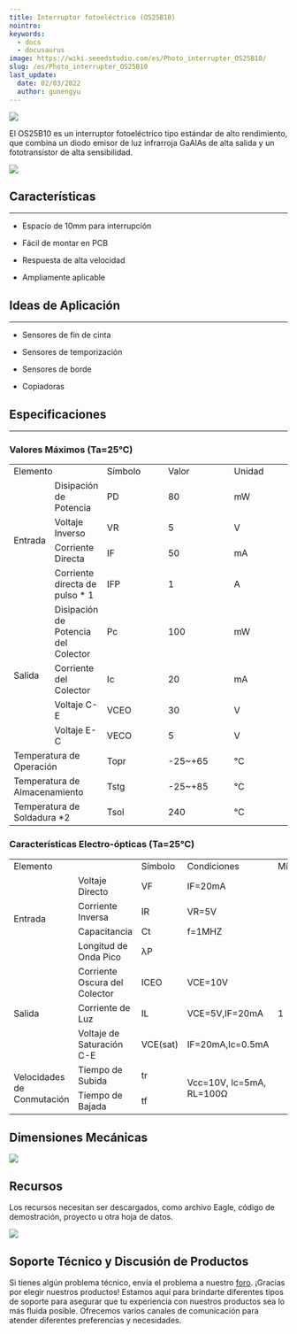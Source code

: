 ```yaml
---
title: Interruptor fotoeléctrico (OS25B10)
nointro:
keywords:
  - docs
  - docusaurus
image: https://wiki.seeedstudio.com/es/Photo_interrupter_OS25B10/
slug: /es/Photo_interrupter_OS25B10
last_update:
  date: 02/03/2022
  author: gunengyu
---
```

![](http://bz.seeedstudio.com/depot/images/product/phoint1.jpg)

El OS25B10 es un interruptor fotoeléctrico tipo estándar de alto rendimiento, que combina un diodo emisor de luz infrarroja GaAlAs de alta salida y un fototransistor de alta sensibilidad.

[![](https://files.seeedstudio.com/wiki/Seeed-WiKi/docs/images/300px-Get_One_Now_Banner-ragular.png)](https://www.seeedstudio.com/photo-interrupter-os25b10-p-541.html?cPath=144_148)


##   Características
---
*   Espacio de 10mm para interrupción

*   Fácil de montar en PCB

*   Respuesta de alta velocidad

*   Ampliamente aplicable

##   Ideas de Aplicación
---
*   Sensores de fin de cinta
*   Sensores de temporización
*   Sensores de borde

*   Copiadoras


##   Especificaciones
---
###   Valores Máximos (Ta=25℃)

<table>
  <tr>
    <td colspan="2" width="400px">Elemento</td>
    <td width="200px">Símbolo</td>
    <td width="200px">Valor</td>
    <td width="200px">Unidad</td>
  </tr>
  <tr>
    <td colspan="1" rowspan="4">Entrada</td>
    <td>Disipación de Potencia</td>
    <td>PD</td>
    <td>80</td>
    <td>mW</td>
  </tr>
  <tr>
    <td>Voltaje Inverso</td>
    <td>VR</td>
    <td>5</td>
    <td>V</td>
  </tr>
  <tr>
    <td>Corriente Directa</td>
    <td>IF</td>
    <td>50</td>
    <td>mA</td>
  </tr>
  <tr>
    <td>Corriente directa de pulso * 1</td>
    <td>IFP</td>
    <td>1</td>
    <td>A</td>
  </tr>
  <tr>
    <td colspan="1" rowspan="4">Salida</td>
    <td>Disipación de Potencia del Colector</td>
    <td>Pc</td>
    <td>100</td>
    <td>mW</td>
  </tr>
  <tr>
    <td>Corriente del Colector</td>
    <td>Ic</td>
    <td>20</td>
    <td>mA</td>
  </tr>
  <tr>
    <td>Voltaje C-E</td>
    <td>VCEO</td>
    <td>30</td>
    <td>V</td>
  </tr>
  <tr>
    <td>Voltaje E-C</td>
    <td>VECO</td>
    <td>5</td>
    <td>V</td>
  </tr>
  <tr>
    <td colspan="2">Temperatura de Operación</td>
    <td>Topr</td>
    <td>-25~+65</td>
    <td>℃</td>
  </tr>
  <tr>
    <td colspan="2">Temperatura de Almacenamiento</td>
    <td>Tstg</td>
    <td>-25~+85</td>
    <td>℃</td>
  </tr>
  <tr>
    <td colspan="2">Temperatura de Soldadura *2</td>
    <td>Tsol</td>
    <td>240</td>
    <td>℃</td>
  </tr>
</table>

###   Características Electro-ópticas (Ta=25℃)

<table>
  <tr>
    <td colspan="2" width="300px">Elemento</td>
    <td width="100px">Símbolo</td>
    <td width="200px">Condiciones</td>
    <td width="100px">Mín</td>
    <td width="100px">Típ</td>
    <td width="100px">Máx</td>
    <td width="100px">Unidad</td>
  </tr>
  <tr>
    <td colspan="1" rowspan="4">Entrada</td>
    <td>Voltaje Directo</td>
    <td>VF</td>
    <td>IF=20mA</td>
    <td></td>
    <td>1.2</td>
    <td>1.6</td>
    <td>V</td>
  </tr>
  <tr>
    <td>Corriente Inversa</td>
    <td>IR</td>
    <td>VR=5V</td>
    <td></td>
    <td></td>
    <td>10</td>
    <td>µA</td>
  </tr>
  <tr>
    <td>Capacitancia</td>
    <td>Ct</td>
    <td>f=1MHZ</td>
    <td></td>
    <td>25</td>
    <td></td>
    <td>pF</td>
  </tr>
  <tr>
    <td>Longitud de Onda Pico</td>
    <td>λP</td>
    <td></td>
    <td></td>
    <td>940</td>
    <td></td>
    <td>nm</td>
  </tr>
  <tr>
    <td colspan="1" rowspan="3">Salida</td>
    <td>Corriente Oscura del Colector</td>
    <td>ICEO</td>
    <td>VCE=10V</td>
    <td></td>
    <td>1</td>
    <td>100</td>
    <td>nA</td>
  </tr>
  <tr>
    <td>Corriente de Luz</td>
    <td>IL</td>
    <td>VCE=5V,IF=20mA</td>
    <td>1</td>
    <td>2.5</td>
    <td></td>
    <td>mA</td>
  </tr>
  <tr>
    <td>Voltaje de Saturación C-E</td>
    <td>VCE(sat)</td>
    <td>IF=20mA,Ic=0.5mA</td>
    <td></td>
    <td>0.2</td>
    <td>0.4</td>
    <td>V</td>
  </tr>
  <tr>
    <td colspan="1" rowspan="2">Velocidades de Conmutación</td>
    <td>Tiempo de Subida</td>
    <td>tr</td>
    <td colspan="1" rowspan="2">Vcc=10V, Ic=5mA, RL=100Ω</td>
    <td></td>
    <td>5</td>
    <td></td>
    <td>µsec</td>
  </tr>
  <tr>
    <td>Tiempo de Bajada</td>
    <td>tf</td>
    <td></td>
    <td>5</td>
    <td></td>
    <td>µsec</td>
  </tr>
</table>

##   Dimensiones Mecánicas

![](https://files.seeedstudio.com/wiki/Photo_interrupter_OS25B10/img/Photo-dimen.JPG)


##   Recursos

Los recursos necesitan ser descargados, como archivo Eagle, código de demostración, proyecto u otra hoja de datos.

![](https://files.seeedstudio.com/wiki/Photo_interrupter_OS25B10/img/OS25B10.jpg)

## Soporte Técnico y Discusión de Productos
Si tienes algún problema técnico, envía el problema a nuestro [foro](http://forum.seeedstudio.com/). 
¡Gracias por elegir nuestros productos! Estamos aquí para brindarte diferentes tipos de soporte para asegurar que tu experiencia con nuestros productos sea lo más fluida posible. Ofrecemos varios canales de comunicación para atender diferentes preferencias y necesidades.

<div class="button_tech_support_container">
<a href="https://forum.seeedstudio.com/" class="button_forum"></a> 
<a href="https://www.seeedstudio.com/contacts" class="button_email"></a>
</div>

<div class="button_tech_support_container">
<a href="https://discord.gg/eWkprNDMU7" class="button_discord"></a> 
<a href="https://github.com/Seeed-Studio/wiki-documents/discussions/69" class="button_discussion"></a>
</div>
